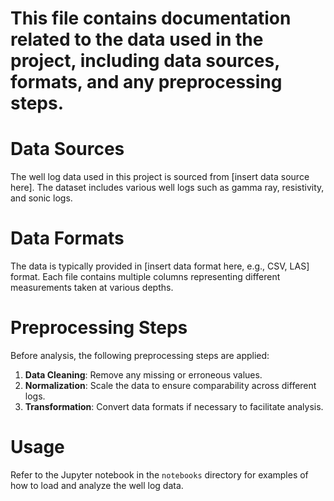 # This file contains documentation related to the data used in the project, including data sources, formats, and any preprocessing steps.

# Data Sources
The well log data used in this project is sourced from [insert data source here]. The dataset includes various well logs such as gamma ray, resistivity, and sonic logs.

# Data Formats
The data is typically provided in [insert data format here, e.g., CSV, LAS] format. Each file contains multiple columns representing different measurements taken at various depths.

# Preprocessing Steps
Before analysis, the following preprocessing steps are applied:
1. **Data Cleaning**: Remove any missing or erroneous values.
2. **Normalization**: Scale the data to ensure comparability across different logs.
3. **Transformation**: Convert data formats if necessary to facilitate analysis.

# Usage
Refer to the Jupyter notebook in the `notebooks` directory for examples of how to load and analyze the well log data.